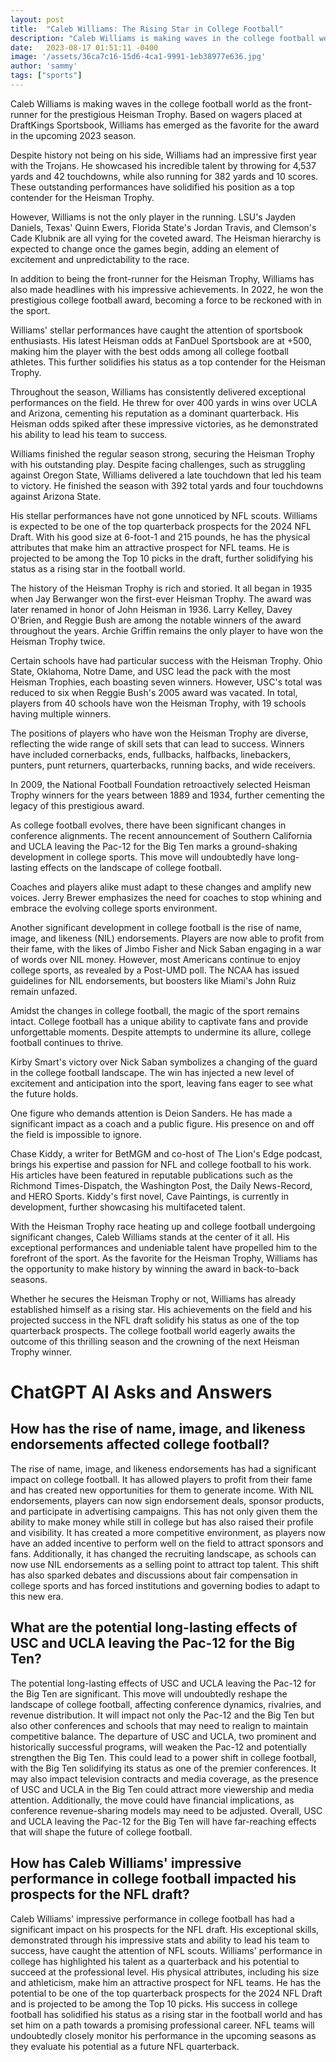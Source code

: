 ```yaml
---
layout: post
title:  "Caleb Williams: The Rising Star in College Football"
description: "Caleb Williams is making waves in the college football world as the front-runner for the prestigious Heisman Trophy. With his exceptional performances and projected success in the NFL draft, Williams has solidified his position as a rising star in the sport."
date:   2023-08-17 01:51:11 -0400
image: '/assets/36ca7c16-15d6-4ca1-9991-1eb38977e636.jpg'
author: 'sammy'
tags: ["sports"]
---
```


Caleb Williams is making waves in the college football world as the front-runner for the prestigious Heisman Trophy. Based on wagers placed at DraftKings Sportsbook, Williams has emerged as the favorite for the award in the upcoming 2023 season.

Despite history not being on his side, Williams had an impressive first year with the Trojans. He showcased his incredible talent by throwing for 4,537 yards and 42 touchdowns, while also running for 382 yards and 10 scores. These outstanding performances have solidified his position as a top contender for the Heisman Trophy.

However, Williams is not the only player in the running. LSU's Jayden Daniels, Texas' Quinn Ewers, Florida State's Jordan Travis, and Clemson's Cade Klubnik are all vying for the coveted award. The Heisman hierarchy is expected to change once the games begin, adding an element of excitement and unpredictability to the race.

In addition to being the front-runner for the Heisman Trophy, Williams has also made headlines with his impressive achievements. In 2022, he won the prestigious college football award, becoming a force to be reckoned with in the sport.

Williams' stellar performances have caught the attention of sportsbook enthusiasts. His latest Heisman odds at FanDuel Sportsbook are at +500, making him the player with the best odds among all college football athletes. This further solidifies his status as a top contender for the Heisman Trophy.

Throughout the season, Williams has consistently delivered exceptional performances on the field. He threw for over 400 yards in wins over UCLA and Arizona, cementing his reputation as a dominant quarterback. His Heisman odds spiked after these impressive victories, as he demonstrated his ability to lead his team to success.

Williams finished the regular season strong, securing the Heisman Trophy with his outstanding play. Despite facing challenges, such as struggling against Oregon State, Williams delivered a late touchdown that led his team to victory. He finished the season with 392 total yards and four touchdowns against Arizona State.

His stellar performances have not gone unnoticed by NFL scouts. Williams is expected to be one of the top quarterback prospects for the 2024 NFL Draft. With his good size at 6-foot-1 and 215 pounds, he has the physical attributes that make him an attractive prospect for NFL teams. He is projected to be among the Top 10 picks in the draft, further solidifying his status as a rising star in the football world.

The history of the Heisman Trophy is rich and storied. It all began in 1935 when Jay Berwanger won the first-ever Heisman Trophy. The award was later renamed in honor of John Heisman in 1936. Larry Kelley, Davey O'Brien, and Reggie Bush are among the notable winners of the award throughout the years. Archie Griffin remains the only player to have won the Heisman Trophy twice.

Certain schools have had particular success with the Heisman Trophy. Ohio State, Oklahoma, Notre Dame, and USC lead the pack with the most Heisman Trophies, each boasting seven winners. However, USC's total was reduced to six when Reggie Bush's 2005 award was vacated. In total, players from 40 schools have won the Heisman Trophy, with 19 schools having multiple winners.

The positions of players who have won the Heisman Trophy are diverse, reflecting the wide range of skill sets that can lead to success. Winners have included cornerbacks, ends, fullbacks, halfbacks, linebackers, punters, punt returners, quarterbacks, running backs, and wide receivers.

In 2009, the National Football Foundation retroactively selected Heisman Trophy winners for the years between 1889 and 1934, further cementing the legacy of this prestigious award.

As college football evolves, there have been significant changes in conference alignments. The recent announcement of Southern California and UCLA leaving the Pac-12 for the Big Ten marks a ground-shaking development in college sports. This move will undoubtedly have long-lasting effects on the landscape of college football.

Coaches and players alike must adapt to these changes and amplify new voices. Jerry Brewer emphasizes the need for coaches to stop whining and embrace the evolving college sports environment.

Another significant development in college football is the rise of name, image, and likeness (NIL) endorsements. Players are now able to profit from their fame, with the likes of Jimbo Fisher and Nick Saban engaging in a war of words over NIL money. However, most Americans continue to enjoy college sports, as revealed by a Post-UMD poll. The NCAA has issued guidelines for NIL endorsements, but boosters like Miami's John Ruiz remain unfazed.

Amidst the changes in college football, the magic of the sport remains intact. College football has a unique ability to captivate fans and provide unforgettable moments. Despite attempts to undermine its allure, college football continues to thrive.

Kirby Smart's victory over Nick Saban symbolizes a changing of the guard in the college football landscape. The win has injected a new level of excitement and anticipation into the sport, leaving fans eager to see what the future holds.

One figure who demands attention is Deion Sanders. He has made a significant impact as a coach and a public figure. His presence on and off the field is impossible to ignore.

Chase Kiddy, a writer for BetMGM and co-host of The Lion's Edge podcast, brings his expertise and passion for NFL and college football to his work. His articles have been featured in reputable publications such as the Richmond Times-Dispatch, the Washington Post, the Daily News-Record, and HERO Sports. Kiddy's first novel, Cave Paintings, is currently in development, further showcasing his multifaceted talent.

With the Heisman Trophy race heating up and college football undergoing significant changes, Caleb Williams stands at the center of it all. His exceptional performances and undeniable talent have propelled him to the forefront of the sport. As the favorite for the Heisman Trophy, Williams has the opportunity to make history by winning the award in back-to-back seasons.

Whether he secures the Heisman Trophy or not, Williams has already established himself as a rising star. His achievements on the field and his projected success in the NFL draft solidify his status as one of the top quarterback prospects. The college football world eagerly awaits the outcome of this thrilling season and the crowning of the next Heisman Trophy winner.


# ChatGPT AI Asks and Answers
## How has the rise of name, image, and likeness endorsements affected college football?
The rise of name, image, and likeness endorsements has had a significant impact on college football. It has allowed players to profit from their fame and has created new opportunities for them to generate income. With NIL endorsements, players can now sign endorsement deals, sponsor products, and participate in advertising campaigns. This has not only given them the ability to make money while still in college but has also raised their profile and visibility. It has created a more competitive environment, as players now have an added incentive to perform well on the field to attract sponsors and fans. Additionally, it has changed the recruiting landscape, as schools can now use NIL endorsements as a selling point to attract top talent. This shift has also sparked debates and discussions about fair compensation in college sports and has forced institutions and governing bodies to adapt to this new era.

## What are the potential long-lasting effects of USC and UCLA leaving the Pac-12 for the Big Ten?
The potential long-lasting effects of USC and UCLA leaving the Pac-12 for the Big Ten are significant. This move will undoubtedly reshape the landscape of college football, affecting conference dynamics, rivalries, and revenue distribution. It will impact not only the Pac-12 and the Big Ten but also other conferences and schools that may need to realign to maintain competitive balance. The departure of USC and UCLA, two prominent and historically successful programs, will weaken the Pac-12 and potentially strengthen the Big Ten. This could lead to a power shift in college football, with the Big Ten solidifying its status as one of the premier conferences. It may also impact television contracts and media coverage, as the presence of USC and UCLA in the Big Ten could attract more viewership and media attention. Additionally, the move could have financial implications, as conference revenue-sharing models may need to be adjusted. Overall, USC and UCLA leaving the Pac-12 for the Big Ten will have far-reaching effects that will shape the future of college football.

## How has Caleb Williams' impressive performance in college football impacted his prospects for the NFL draft?
Caleb Williams' impressive performance in college football has had a significant impact on his prospects for the NFL draft. His exceptional skills, demonstrated through his impressive stats and ability to lead his team to success, have caught the attention of NFL scouts. Williams' performance in college has highlighted his talent as a quarterback and his potential to succeed at the professional level. His physical attributes, including his size and athleticism, make him an attractive prospect for NFL teams. He has the potential to be one of the top quarterback prospects for the 2024 NFL Draft and is projected to be among the Top 10 picks. His success in college football has solidified his status as a rising star in the football world and has set him on a path towards a promising professional career. NFL teams will undoubtedly closely monitor his performance in the upcoming seasons as they evaluate his potential as a future NFL quarterback.

